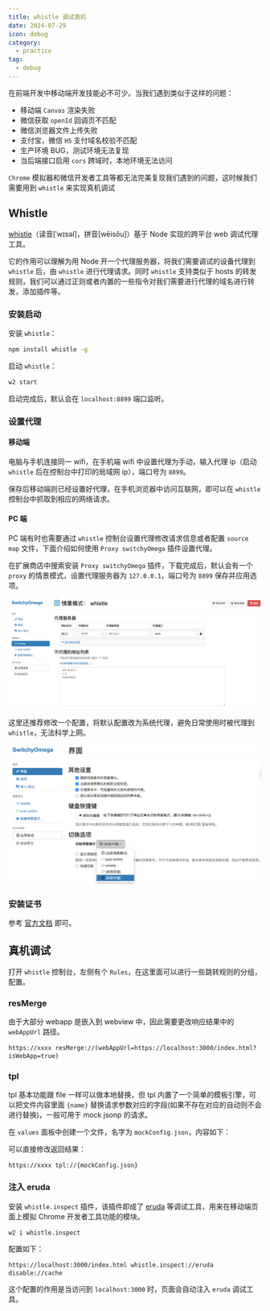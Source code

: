 ```yaml
---
title: whistle 调试真机
date: 2024-07-29
icon: debug
category:
  - practice
tag:
  - debug
---
```


在前端开发中移动端开发技能必不可少。当我们遇到类似于这样的问题：

- 移动端 `Canvas` 渲染失败
- 微信获取 `openId` 回调页不匹配
- 微信浏览器文件上传失败
- 支付宝，微信 `H5` 支付域名校验不匹配
- 生产环境 BUG，测试环境无法复现
- 当后端接口启用 `cors` 跨域时，本地环境无法访问

`Chrome` 模拟器和微信开发者工具等都无法完美复现我们遇到的问题，这时候我们需要用到 `whistle` 来实现真机调试

## Whistle

[whistle](https://wproxy.org/whistle/)（读音[ˈwɪsəl]，拼音[wēisǒu]）基于 Node 实现的跨平台 web 调试代理工具。

它的作用可以理解为用 Node 开一个代理服务器，将我们需要调试的设备代理到 `whistle` 后，由 `whistle` 进行代理请求。同时 `whistle` 支持类似于 hosts 的转发规则，我们可以通过正则或者内置的一些指令对我们需要进行代理的域名进行转发，添加插件等。

### 安装启动

安装 `whistle`：

```sh
npm install whistle -g
```

启动 `whistle`：

```sh
w2 start
```

启动完成后，默认会在 `localhost:8899` 端口监听。

### 设置代理

#### 移动端

电脑与手机连接同一 wifi，在手机端 wifi 中设置代理为手动，输入代理 ip（启动 `whistle` 后在控制台中打印的局域网 ip），端口号为 `8899`。

保存后移动端则已经设置好代理，在手机浏览器中访问互联网，即可以在 `whistle` 控制台中抓取到相应的网络请求。

#### PC 端

PC 端有时也需要通过 `whistle` 控制台设置代理修改请求信息或者配置 `source map` 文件，下面介绍如何使用 `Proxy switchyOmega` 插件设置代理。

在扩展商店中搜索安装 `Proxy switchyOmega` 插件，下载完成后，默认会有一个 `proxy` 的情景模式，设置代理服务器为 `127.0.0.1`，端口号为 `8899` 保存并应用选项。

![设置情景模式](https://raw.githubusercontent.com/dribble-njr/typora-njr/master/img/20240729163103.png)

这里还推荐修改一个配置，将默认配置改为系统代理，避免日常使用时被代理到 `whistle`，无法科学上网。

![修改默认配置](https://raw.githubusercontent.com/dribble-njr/typora-njr/master/img/20240729163028.png)

### 安装证书

参考 [官方文档](https://wproxy.org/whistle/webui/https.html) 即可。

## 真机调试

打开 `whistle` 控制台，左侧有个 `Rules`，在这里面可以进行一些跳转规则的分组，配置。

### resMerge

由于大部分 webapp 是嵌入到 webview 中，因此需要更改响应结果中的 `webAppUrl` 路径。

```
https://xxxx resMerge://(webAppUrl=https://localhost:3000/index.html?isWebApp=true)
```

### tpl

tpl 基本功能跟 file 一样可以做本地替换，但 tpl 内置了一个简单的模板引擎，可以把文件内容里面 `{name}` 替换请求参数对应的字段(如果不存在对应的自动则不会进行替换)，一般可用于 mock jsonp 的请求。

在 `values` 面板中创建一个文件，名字为 `mockConfig.json`，内容如下：

可以直接修改返回结果：

```
https://xxxx tpl://{mockConfig.json}
```

### 注入 eruda

安装 `whistle.inspect` 插件，该插件即成了 [eruda](https://github.com/liriliri/eruda) 等调试工具，用来在移动端页面上模拟 Chrome 开发者工具功能的模块。

```shell
w2 i whistle.inspect
```

配置如下：

```
https://localhost:3000/index.html whistle.inspect://eruda disable://cache
```

这个配置的作用是当访问到 `localhost:3000` 时，页面会自动注入 `eruda` 调试工具。
